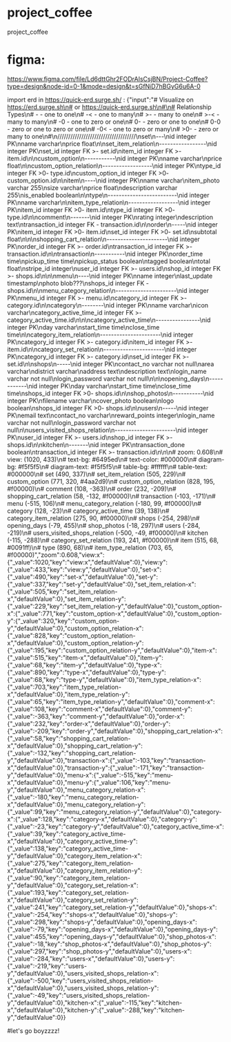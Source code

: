 # project_coffee
project_coffee
# figma:
https://www.figma.com/file/Ld6dttGhr2FODrAIsCsjBN/Project-Coffee?type=design&node-id=0-1&mode=design&t=sGfNiD7hBGyG6u6A-0

import erd in https://quick-erd.surge.sh/ : 
{"input":"# Visualize on https://erd.surge.sh\n# or https://quick-erd.surge.sh\n#\n# Relationship Types\n#  -    - one to one\n#  -<   - one to many\n#  >-   - many to one\n#  >-<  - many to many\n#  -0   - one to zero or one\n#  0-   - zero or one to one\n#  0-0  - zero or one to zero or one\n#  -0<  - one to zero or many\n#  >0-  - zero or many to one\n#\n////////////////////////////////////\nset\n---\nid integer PK\nname varchar\nprice float\n\nset_item_relation\n-----------------\nid integer PK\nset_id integer FK >- set.id\nitem_id integer FK >- item.id\n\ncustom_option\n-----------\nid integer PK\nname varchar\nprice float\n\ncustom_option_relation\n------------------\nid integer PK\ntype_id integer FK >0- type.id\ncustom_option_id integer FK >0- custom_option.id\n\nitem\n----\nid integer PK\nname varchar\nitem_photo varchar 255\nsize varchar\nprice float\ndescription varchar 255\nis_enabled boolean\n\ntype\n-------------------------\nid integer PK\nname varchar\n\nitem_type_relation\n------------------\nid integer PK\nitem_id integer FK >0- item.id\ntype_id integer FK >0- type.id\n\ncomment\n-------\nid integer PK\nrating integer\ndescription text\ntransaction_id integer FK - transaction.id\n\norder\n-----\nid integer PK\nitem_id integer FK >0- item.id\nset_id integer FK >0- set.id\nsubtotal float\n\n\nshopping_cart_relation\n----------------------\nid integer PK\norder_id integer FK >- order.id\ntransaction_id integer FK >- transaction.id\n\ntransaction\n-----------\nid integer PK\norder_time time\npickup_time time\npickup_status boolean\ntagged boolean\ntotal float\nstripe_id integer\nuser_id integer FK >- users.id\nshop_id integer FK >- shops.id\n\n\nmenu\n----\nid integer PK\nname integer\nlast_update timestamp\nphoto blob???\nshops_id integer FK - shops.id\n\nmenu_category_relation\n----------------------\nid integer PK\nmenu_id integer FK >- menu.id\ncategory_id integer FK >- category.id\n\ncategory\n--------\nid integer PK\nname varchar\nicon varchar\ncategory_active_time_id integer FK >- category_active_time.id\n\n\ncategory_active_time\n----------------\nid integer PK\nday varchar\nstart_time time\nclose_time time\n\ncategory_item_relation\n----------------------\nid integer PK\ncategory_id integer FK >- category.id\nitem_id integer FK >- item.id\n\ncategory_set_relation\n----------------------\nid integer PK\ncategory_id integer FK >- category.id\nset_id integer FK >- set.id\n\nshops\n-----\nid integer PK\ncontact_no varchar not null\narea varchar\ndistrict varchar\naddress text\ndescription text\nlogin_name varchar not null\nlogin_password varchar not null\n\n\nopening_days\n------------\nid integer PK\nday varchar\nstart_time time\nclose_time time\nshops_id integer FK >0- shops.id\n\nshop_photos\n-----------\nid integer PK\nfilename varchar\ncover_photo boolean\nlogo boolean\nshops_id integer FK >0- shops.id\n\nusers\n-----\nid integer PK\nemail text\ncontact_no varchar\nreward_points integer\nlogin_name varchar not null\nlogin_password varchar not null\n\nusers_visited_shops_relation\n----------------------\nid integer PK\nuser_id integer FK >- users.id\nshop_id integer FK >- shops.id\n\nkitchen\n-------\nid integer PK\ntransaction_done boolean\ntransaction_id integer FK >- transaction.id\n\n\n# zoom: 0.608\n# view: (1020, 433)\n# text-bg: #6495ed\n# text-color: #000000\n# diagram-bg: #f5f5f5\n# diagram-text: #f5f5f5\n# table-bg: #ffffff\n# table-text: #000000\n# set (490, 337)\n# set_item_relation (505, 229)\n# custom_option (771, 320, #4aa2d9)\n# custom_option_relation (828, 195, #f00000)\n# comment (108, -363)\n# order (232, -209)\n# shopping_cart_relation (58, -132, #f00000)\n# transaction (-103, -171)\n# menu (-515, 106)\n# menu_category_relation (-180, 99, #f00000)\n# category (128, -23)\n# category_active_time (39, 138)\n# category_item_relation (275, 90, #f00000)\n# shops (-254, 298)\n# opening_days (-79, 455)\n# shop_photos (-18, 297)\n# users (-284, -219)\n# users_visited_shops_relation (-500, -49, #f00000)\n# kitchen (-115, -288)\n# category_set_relation (193, 241, #f00000)\n# item (515, 68, #0091ff)\n# type (890, 68)\n# item_type_relation (703, 65, #f00000)","zoom":0.608,"view:x":{"_value":1020,"key":"view:x","defaultValue":0},"view:y":{"_value":433,"key":"view:y","defaultValue":0},"set-x":{"_value":490,"key":"set-x","defaultValue":0},"set-y":{"_value":337,"key":"set-y","defaultValue":0},"set_item_relation-x":{"_value":505,"key":"set_item_relation-x","defaultValue":0},"set_item_relation-y":{"_value":229,"key":"set_item_relation-y","defaultValue":0},"custom_option-x":{"_value":771,"key":"custom_option-x","defaultValue":0},"custom_option-y":{"_value":320,"key":"custom_option-y","defaultValue":0},"custom_option_relation-x":{"_value":828,"key":"custom_option_relation-x","defaultValue":0},"custom_option_relation-y":{"_value":195,"key":"custom_option_relation-y","defaultValue":0},"item-x":{"_value":515,"key":"item-x","defaultValue":0},"item-y":{"_value":68,"key":"item-y","defaultValue":0},"type-x":{"_value":890,"key":"type-x","defaultValue":0},"type-y":{"_value":68,"key":"type-y","defaultValue":0},"item_type_relation-x":{"_value":703,"key":"item_type_relation-x","defaultValue":0},"item_type_relation-y":{"_value":65,"key":"item_type_relation-y","defaultValue":0},"comment-x":{"_value":108,"key":"comment-x","defaultValue":0},"comment-y":{"_value":-363,"key":"comment-y","defaultValue":0},"order-x":{"_value":232,"key":"order-x","defaultValue":0},"order-y":{"_value":-209,"key":"order-y","defaultValue":0},"shopping_cart_relation-x":{"_value":58,"key":"shopping_cart_relation-x","defaultValue":0},"shopping_cart_relation-y":{"_value":-132,"key":"shopping_cart_relation-y","defaultValue":0},"transaction-x":{"_value":-103,"key":"transaction-x","defaultValue":0},"transaction-y":{"_value":-171,"key":"transaction-y","defaultValue":0},"menu-x":{"_value":-515,"key":"menu-x","defaultValue":0},"menu-y":{"_value":106,"key":"menu-y","defaultValue":0},"menu_category_relation-x":{"_value":-180,"key":"menu_category_relation-x","defaultValue":0},"menu_category_relation-y":{"_value":99,"key":"menu_category_relation-y","defaultValue":0},"category-x":{"_value":128,"key":"category-x","defaultValue":0},"category-y":{"_value":-23,"key":"category-y","defaultValue":0},"category_active_time-x":{"_value":39,"key":"category_active_time-x","defaultValue":0},"category_active_time-y":{"_value":138,"key":"category_active_time-y","defaultValue":0},"category_item_relation-x":{"_value":275,"key":"category_item_relation-x","defaultValue":0},"category_item_relation-y":{"_value":90,"key":"category_item_relation-y","defaultValue":0},"category_set_relation-x":{"_value":193,"key":"category_set_relation-x","defaultValue":0},"category_set_relation-y":{"_value":241,"key":"category_set_relation-y","defaultValue":0},"shops-x":{"_value":-254,"key":"shops-x","defaultValue":0},"shops-y":{"_value":298,"key":"shops-y","defaultValue":0},"opening_days-x":{"_value":-79,"key":"opening_days-x","defaultValue":0},"opening_days-y":{"_value":455,"key":"opening_days-y","defaultValue":0},"shop_photos-x":{"_value":-18,"key":"shop_photos-x","defaultValue":0},"shop_photos-y":{"_value":297,"key":"shop_photos-y","defaultValue":0},"users-x":{"_value":-284,"key":"users-x","defaultValue":0},"users-y":{"_value":-219,"key":"users-y","defaultValue":0},"users_visited_shops_relation-x":{"_value":-500,"key":"users_visited_shops_relation-x","defaultValue":0},"users_visited_shops_relation-y":{"_value":-49,"key":"users_visited_shops_relation-y","defaultValue":0},"kitchen-x":{"_value":-115,"key":"kitchen-x","defaultValue":0},"kitchen-y":{"_value":-288,"key":"kitchen-y","defaultValue":0}}

#let's go boyzzzz!
